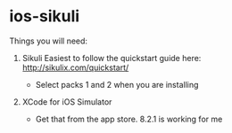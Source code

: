 # ios-sikuli

Things you will need:

1. Sikuli
Easiest to follow the quickstart guide here: http://sikulix.com/quickstart/

    * Select packs 1 and 2 when you are installing

2. XCode for iOS Simulator


    * Get that from the app store. 8.2.1 is working for me

